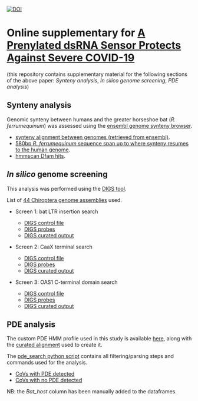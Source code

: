 [![DOI](https://zenodo.org/badge/393326698.svg)](https://zenodo.org/badge/latestdoi/393326698)

# Online supplementary for [A Prenylated dsRNA Sensor Protects Against Severe COVID-19](https://doi.org/10.1126/science.abj3624)

(this repository contains supplementary material for the following sections of the above paper: <i>Synteny analysis</i>, <i>In silico genome screening</i>, <i>PDE analysis</i>)

## Synteny analysis

Genomic synteny between humans and the greater horseshoe bat (<i>R. ferrumequinum</i>) was assessed using the [ensembl genome synteny browser](https://www.ensembl.org/Homo_sapiens/Location/Synteny?g=ENSG00000089127&t=ENST00000680189&r=12%3A112905856-112919898&db=core&otherspecies=Rhinolophus_ferrumequinum).

- [synteny alignment between genomes (retrieved from ensembl)](https://github.com/spyros-lytras/bat_OAS1/blob/master/synteny_analysis/alignment_Homo_sapiens_12_112918751_112941483_Rf.fas).
- [580bp <i>R. ferrumequinum</i> sequence span up to where synteny resumes to the human genome](https://github.com/spyros-lytras/bat_OAS1/blob/master/synteny_analysis/Rf_insert.fas).
- [hmmscan Dfam hits](https://github.com/spyros-lytras/bat_OAS1/blob/master/synteny_analysis/hmmscan_hits.csv).


## <i>In silico</i> genome screening

This analysis was performed using the [DIGS tool](https://giffordlabcvr.github.io/DIGS-tool/).

List of [44 Chiroptera genome assemblies](https://github.com/spyros-lytras/bat_OAS1/blob/master/genome_screening/digs_bat_assemblies.csv) used.

- Screen 1: bat LTR insertion search
	- [DIGS control file](https://github.com/spyros-lytras/bat_OAS1/blob/master/genome_screening/screen1.ctl)
	- [DIGS probes](https://github.com/spyros-lytras/bat_OAS1/blob/master/genome_screening/screen1_probes.fas)
	- [DIGS curated output](https://github.com/spyros-lytras/bat_OAS1/blob/master/genome_screening/screen1_digsout.csv)

- Screen 2: CaaX terminal search
	- [DIGS control file](https://github.com/spyros-lytras/bat_OAS1/blob/master/genome_screening/screen2.ctl)
	- [DIGS probes](https://github.com/spyros-lytras/bat_OAS1/blob/master/genome_screening/screen2_probes.fas)
	- [DIGS curated output](https://github.com/spyros-lytras/bat_OAS1/blob/master/genome_screening/screen2_digsout.csv)

- Screen 3: OAS1 C-terminal domain search
	- [DIGS control file](https://github.com/spyros-lytras/bat_OAS1/blob/master/genome_screening/screen3.ctl)
	- [DIGS probes](https://github.com/spyros-lytras/bat_OAS1/blob/master/genome_screening/screen3_probes.fas)
	- [DIGS curated output](https://github.com/spyros-lytras/bat_OAS1/blob/master/genome_screening/screen3_digsout.csv)

	
## PDE analysis

The custom PDE HMM profile used in this study is available [here](https://github.com/spyros-lytras/bat_OAS1/blob/master/pde_analysis/CoV_AKAP7_VP3_PDE.hmm), along with the [curated alignment](https://github.com/spyros-lytras/bat_OAS1/blob/master/pde_analysis/al_CoV_AKAP7_VP3_cur.fas) used to create it.

The [pde_search python script](https://github.com/spyros-lytras/bat_OAS1/blob/master/pde_analysis/pde_search.py) contains all filtering/parsing steps and commands used for the analysis.

- [CoVs with PDE detected](https://github.com/spyros-lytras/bat_OAS1/blob/master/pde_analysis/CoV_dat2_fn_PDE.csv)
- [CoVs with no PDE detected](https://github.com/spyros-lytras/bat_OAS1/blob/master/pde_analysis/CoV_dat2_fn_noPDE.csv)

NB: the <i>Bat_host</i> column has been manually added to the dataframes.